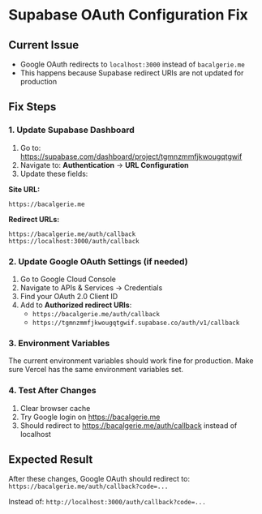 # Supabase OAuth Configuration Fix

## Current Issue
- Google OAuth redirects to `localhost:3000` instead of `bacalgerie.me`
- This happens because Supabase redirect URIs are not updated for production

## Fix Steps

### 1. Update Supabase Dashboard
1. Go to: https://supabase.com/dashboard/project/tgmnzmmfjkwougqtgwif
2. Navigate to: **Authentication** → **URL Configuration**
3. Update these fields:

**Site URL:**
```
https://bacalgerie.me
```

**Redirect URLs:**
```
https://bacalgerie.me/auth/callback
https://localhost:3000/auth/callback
```

### 2. Update Google OAuth Settings (if needed)
1. Go to Google Cloud Console
2. Navigate to APIs & Services → Credentials
3. Find your OAuth 2.0 Client ID
4. Add to **Authorized redirect URIs**:
   - `https://bacalgerie.me/auth/callback`
   - `https://tgmnzmmfjkwougqtgwif.supabase.co/auth/v1/callback`

### 3. Environment Variables
The current environment variables should work fine for production.
Make sure Vercel has the same environment variables set.

### 4. Test After Changes
1. Clear browser cache
2. Try Google login on https://bacalgerie.me
3. Should redirect to https://bacalgerie.me/auth/callback instead of localhost

## Expected Result
After these changes, Google OAuth should redirect to:
`https://bacalgerie.me/auth/callback?code=...`

Instead of:
`http://localhost:3000/auth/callback?code=...`
